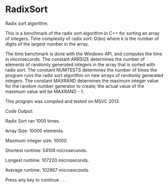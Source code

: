 # RadixSort
Radix sort algorithm.

This is a benchmark of the radix sort algorithm in C++ for sorting an array of integers. Time complexity of radix sort: O(kn) where k is the number of digits of the largest number in the array.

The time benchmark is done with the Windows API, and computes the time in microseconds. 
The constant ARRSIZE determines the number of elements of randomly generated integers in the array that is sorted with radix sort. The constant NUMTESTS determines the number of times the program runs the radix sort algorithm on new arrays of randomly generated integers. The constant MAXRAND determines the maximum integer value for the random number generator to create; the actual value of the maximum value will be MAXRAND - 1.

This program was compiled and tested on MSVC 2013.

Code Output:

Radix Sort ran 1000 times.

Array Size: 10000 elements.

Maximum integer size: 10000

Shortest runtime: 54108 microseconds.

Longest runtime: 107220 microseconds.

Average runtime: 102967 microseconds.

Press any key to continue . . .
